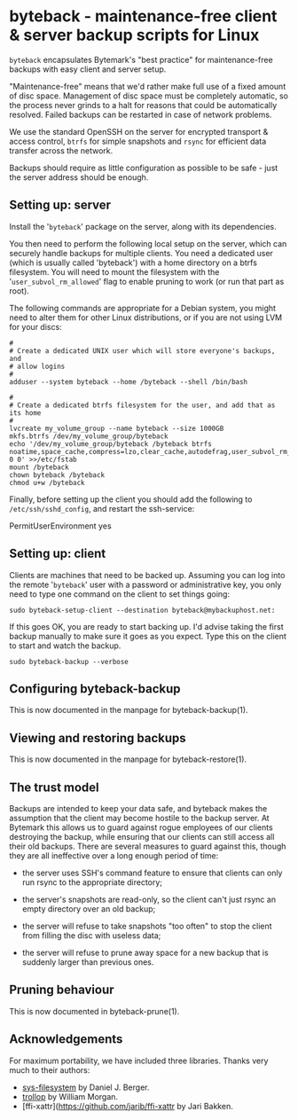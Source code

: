 byteback - maintenance-free client & server backup scripts for Linux
====================================================================

`byteback` encapsulates Bytemark's "best practice" for maintenance-free backups
with easy client and server setup.

"Maintenance-free" means that we'd rather make full use of a fixed amount of disc space.  Management of disc space must be completely automatic, so the process never grinds to a halt for reasons that could be automatically resolved.  Failed backups can be restarted in case of network problems.

We use the standard OpenSSH on the server for encrypted transport & access control, `btrfs` for simple snapshots and `rsync` for efficient data transfer across the network.

Backups should require as little configuration as possible to be safe - just the server address should be enough.


Setting up: server
------------------
Install the '`byteback`' package on the server, along with its dependencies.

You then need to perform the following local setup on the server, which can securely handle backups for multiple clients.  You need a dedicated user (which is usually called 'byteback') with a home directory on a btrfs filesystem.  You will need to mount the filesystem with the '`user_subvol_rm_allowed`' flag to enable pruning to work (or run that part as root).

The following commands are appropriate for a Debian system, you might need to alter them for other Linux distributions, or if you are not using LVM for your discs:

    #
	# Create a dedicated UNIX user which will store everyone's backups, and
	# allow logins
	#
	adduser --system byteback --home /byteback --shell /bin/bash

    #
	# Create a dedicated btrfs filesystem for the user, and add that as its home
	#
	lvcreate my_volume_group --name byteback --size 1000GB
	mkfs.btrfs /dev/my_volume_group/byteback
	echo '/dev/my_volume_group/byteback /byteback btrfs noatime,space_cache,compress=lzo,clear_cache,autodefrag,user_subvol_rm_allowed 0 0' >>/etc/fstab
	mount /byteback
	chown byteback /byteback
	chmod u+w /byteback

Finally, before setting up the client you should add the following to `/etc/ssh/sshd_config`, and restart the ssh-service:

  PermitUserEnvironment yes


Setting up: client
------------------
Clients are machines that need to be backed up.  Assuming you can log into the remote '`byteback`' user with a password or administrative key, you only need to type one command on the client to set things going:

	sudo byteback-setup-client --destination byteback@mybackuphost.net:

If this goes OK, you are ready to start backing up.  I'd advise taking the first backup manually to make sure it goes as you expect.  Type this on the client to start and watch the backup.

	sudo byteback-backup --verbose


Configuring byteback-backup
---------------------------

This is now documented in the manpage for byteback-backup(1).


Viewing and restoring backups
-----------------------------

This is now documented in the manpage for byteback-restore(1).


The trust model
---------------
Backups are intended to keep your data safe, and byteback makes the assumption that the client may become hostile to the backup server.  At Bytemark this allows us to guard against rogue employees of our clients destroying the backup, while ensuring that our clients can still access all their old backups.  There are several measures to guard against this, though they are all ineffective over a long enough period of time:

* the server uses SSH's command feature to ensure that clients can only run rsync to the appropriate directory;

* the server's snapshots are read-only, so the client can't just rsync an empty directory over an old backup;

* the server will refuse to take snapshots "too often" to stop the client from filling the disc with useless data;

* the server will refuse to prune away space for a new backup that is suddenly larger than previous ones.


Pruning behaviour
-----------------

This is now documented in byteback-prune(1).


Acknowledgements
----------------
For maximum portability, we have included three libraries.  Thanks very much to
their authors:

* [sys-filesystem](https://github.com/djberg96/sys-filesystem) by Daniel J. Berger.
* [trollop](https://github.com/wjessop/trollop) by William Morgan.
* [ffi-xattr](https://github.com/jarib/ffi-xattr by Jari Bakken.
